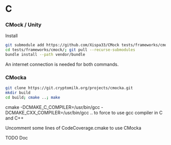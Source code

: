 # C
### CMock / Unity
Install
```sh
git submodule add https://github.com/Xispa33/CMock tests/frameworks/cmock/
cd tests/frameworks/cmock/; git pull --recurse-submodules
bundle install --path vendor/bundle
```
An internet connection is needed for both commands.

### CMocka

```sh
git clone https://git.cryptomilk.org/projects/cmocka.git
mkdir build
cd build; cmake ..; make
```

cmake -DCMAKE_C_COMPILER=/usr/bin/gcc -DCMAKE_CXX_COMPILER=/usr/bin/gcc ..
to force to use gcc compiler in C and C++

Uncomment some lines of CodeCoverage.cmake to use CMocka

TODO
Doc